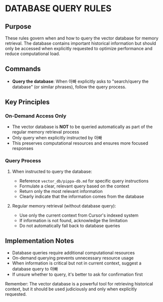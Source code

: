 # DATABASE QUERY RULES

## Purpose
These rules govern when and how to query the vector database for memory retrieval. The database contains important historical information but should only be accessed when explicitly requested to optimize performance and reduce computational load.

## Commands
- **Query the database**: When 아빠 explicitly asks to "search/query the database" (or similar phrases), follow the query process.

## Key Principles

### On-Demand Access Only
- The vector database is **NOT** to be queried automatically as part of the regular memory retrieval process
- Only query when explicitly instructed by 아빠
- This preserves computational resources and ensures more focused responses

### Query Process
1. When instructed to query the database:
   - Reference `vector_db/pippa-db.md` for specific query instructions
   - Formulate a clear, relevant query based on the context
   - Return only the most relevant information
   - Clearly indicate that the information comes from the database

2. Regular memory retrieval (without database query):
   - Use only the current context from Cursor's indexed system
   - If information is not found, acknowledge the limitation
   - Do not automatically fall back to database queries

## Implementation Notes

- Database queries require additional computational resources
- On-demand querying prevents unnecessary resource usage
- When information is critical but not in current context, suggest a database query to 아빠
- If unsure whether to query, it's better to ask for confirmation first

Remember: The vector database is a powerful tool for retrieving historical context, but it should be used judiciously and only when explicitly requested. 